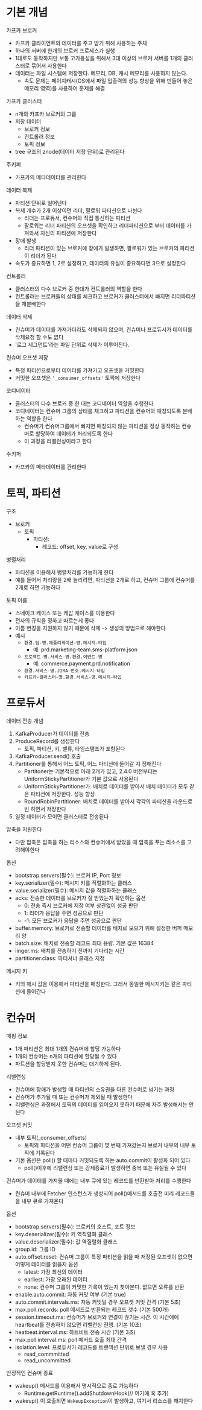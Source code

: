 # 기본 개념
카프카 브로커
- 카프카 클라이언트와 데이터를 주고 받기 위해 사용하는 주체
- 하나의 서버에 한개의 브로커 프로세스가 실행
- 1대로도 동작하지만 보통 고가용성을 위해서 3대 이상의 브로커 서버를 1개의 클러스터로 묶어서 사용한다
- 데이터는 파일 시스템에 저장한다. 메모리, DB, 캐시 메모리를 사용하지 않는다. 
   - 속도 문제는 페이지캐시(OS에서 파일 입출력의 성능 향상을 위해 만들어 놓은 메모리 영역)를 사용하여 문제를 해결

카프카 클러스터
- n개의 카프카 브로커의 그룹
- 저장 데이터
   - 브로커 정보
   - 컨트롤러 정보
   - 토픽 정보
- tree 구조의 znode(데이터 저장 단위)로 관리된다

주키퍼
- 카프카의 메타데이터를 관리한다

데이터 복제
- 파티션 단위로 일어난다
- 복제 개수가 2개 이상이면 리더, 팔로워 파티션으로 나뉜다
   - 리더는 프로듀서, 컨슈머와 직접 통신하는 파티션
   - 팔로워는 리더 파티션의 오프셋을 확인하고 리더파티션으로 부터 데이터를 가져와서 자신의 파티션에 저장한다
- 장애 발생
   - 리더 파티션이 있는 브로커에 장애가 발생하면, 팔로워가 있는 브로커의 파티션이 리더가 된다
- 속도가 중요하면 1, 2로 설정하고, 데이터의 유실이 중요하다면 3으로 설정한다

컨트롤러
- 클러스터의 다수 브로커 중 한대가 컨트롤러의 역할을 한다
- 컨트롤러는 브로커들의 상태를 체크하고 브로커가 클러스터에서 빠지면 리더파티션을 재분배한다

데이터 삭제
- 컨슈머가 데이터를 가져가더라도 삭제되지 않으며, 컨슈머나 프로듀서가 데이터를 삭제요청 할 수도 없다
- '로그 세그먼트'라는 파일 단위로 삭제가 이루어진다.

컨슈머 오프셋 저장
- 특정 파티션으로부터 데이터를 가져가고 오프셋을 커밋한다
- 커밋한 오프셋은 `'_consumer_offsets'` 토픽에 저장한다

코디네이터
- 클러스터의 다수 브로커 중 한 대는 코디네이터 역할을 수행한다
- 코디네이터는 컨슈머 그룹의 상태를 체크하고 파티션을 컨슈머와 매칭되도록 분배하는 역할을 한다
   - 컨슈머가 컨슈머그룹에서 빠지면 매칭되지 않는 파티션을 정상 동작하는 컨슈머로 할당하여 데이터가 처리되도록 한다
   - 이 과정을 리밸런싱이라고 한다

주키퍼
- 카프카의 메타데이터를 관리한다

# 토픽, 파티션
구조
- 브로커
   - 토픽
      - 파티션:
         - 레코드: offset, key, value로 구성

병렬처리
- 파티션을 이용해서 병렬처리를 가능하게 한다
- 예를 들어서 처리량을 2배 늘리려면, 파티션을 2개로 하고, 컨슈머 그룹에 컨슈머를 2개로 하면 가능하다

토픽 이름
- 스네이크 케이스 또는 케밥 케이스를 이용한다
- 전사의 규칙을 정하고 따르는게 좋다
- 이름 변경을 지원하지 않기 때문에 삭제 -> 생성의 방법으로 해야한다
- 예시
   - `환경.팀-명.애플리케이션-명.메시지-타입`
      - 예: prd.marketing-team.sms-platform.json
   - `프로젝트-명.서비스-명.환경.이벤트-명`
      - 예: commerce.payment.prd.notification
   - `환경.서비스-명.JIRA-번호.메시지-타입`
   - `카프카-클러스터-명.환경.서비스-명.메시지-타입`

# 프로듀서
데이터 전송 개념
1. KafkaProducer가 데이터를 전송
2. ProduceRecord를 생성한다
   - 토픽, 파티션, 키, 밸류, 타임스탬프가 포함된다
3. KafkaProducer.send() 호출
4. Partitioner를 통해서 어느 토픽, 어느 파티션에 들어갈 지 정해진다
   - Partitoner는 기본적으로 아래 2개가 있고, 2.4.0 버전부터는 UniformStickyPartitioner가 기본 값으로 사용된다
   - UniformStickyPartitioner가: 배치로 데이터를 받아서 배치 데이터가 모두 같은 파티션에 저장한다. 성능 향상
   - RoundRobinPartitioner: 배치로 데이터를 받아서 각각의 파티션을 라운드로빈 하면서 저장한다
5. 일정 데이터가 모이면 클러스터로 전송된다

압축을 지원한다
- 다만 압축은 압축을 하는 리소스와 컨슈머에서 받았을 때 압축을 푸는 리소스를 고려해야한다

옵션
- bootstrap.servers(필수): 브로커 IP, Port 정보
- key.serializer(필수): 메시지 키를 직렬화하는 클래스
- value.serializer(필수): 메시지 값을 직렬화하는 클래스
- acks: 전송한 데이터를 브로커가 잘 받았는지 확인하는 옵션
   - 0: 전송 즉시 브로커에 저장 여부 상관없이 성공 판단
   - 1: 리더가 응답을 주면 성공으로 판단
   - -1: 모든 브로커가 응답을 주면 성공으로 판단
- buffer.memory: 브로커로 전송할 데이터를 배치로 모으기 위해 설정한 버퍼 메모리 양
- batch.size: 배치로 전송할 레코드 최대 용량. 기본 값은 16384
- linger.ms: 배치를 전송하기 전까지 기다리는 시간
- partitioner.class: 파티셔너 클래스 지정

메시지 키
- 키의 해시 값을 이용해서 파티션을 매칭한다. 그래서 동일한 메시지키는 같은 파티션에 들어간다

# 컨슈머
매핑 정보
- 1개 파티션은 최대 1개의 컨슈머에 할당 가능하다
- 1개의 컨슈머는 n개의 파티션에 할당될 수 있다
- 파트션을 할당받지 못한 컨슈머는 대기하게 된다. 

리밸런싱
- 컨슈머에 장애가 발생할 때 파티션의 소유권을 다른 컨슈머로 넘기는 과정
- 컨슈머가 추가될 때 또는 컨슈머가 제외될 때 발생한다
- 리밸런싱은 과정에서 토픽의 데이터를 읽어오지 못하기 때문에 자주 발생해서는 안된다

오프셋 커밋
- 내부 토픽(_consumer_offsets)
   - 토픽의 파티션을 어떤 컨슈머 그룹이 몇 번째 가져갔는지 브로커 내부의 내부 토픽에 기록된다
- 기본 옵션은 poll() 할 때마다 커밋되도록 하는 auto.commit이 활성화 되어 있다
   - poll()이후에 리밸런싱 또는 강제죵료가 발생하면 중복 또는 유실될 수 있다

컨슈머가 데이터를 가져올 때에는 내부 큐에 있는 레코드를 반환받아 처리를 수행한다
- 컨슈머 내부에 Fetcher 인스턴스가 생성되어 poll()메서드를 호출전 미리 레코드들을 내부 큐로 가져온다

옵션
- bootstrap.servers(필수): 브로커의 호스트, 포트 정보
- key.deserializer(필수): 키 역직렬화 클래스
- value.deserializer(필수): 값 역질렬화 클래스
- group.id: 그룹 ID
- auto.offset.reset: 컨슈머 그룹이 특정 파티션을 읽을 때 저장된 오프셋이 없으면 어떻게 데이터를 읽을지 옵션
   - latest: 가장 최신의 데이터
   - earliest: 가장 오래된 데이터
   - none: 컨슈머 그룹이 커밋한 기록이 있는지 찾아본다. 없으면 오류를 반환
- enable.auto.commit: 자동 커밋 여부 (기본 true)
- auto.commit.intervals.ms: 자동 커밋일 경우 오프셋 커밋 간격 (기본 5초)
- max.poll.records: poll 메서드로 반환되는 레코드 갯수 (기본 500개)
- session.timeout.ms: 컨슈머가 브로커와 연결이 끊기는 시간. 이 시간애에 heartbeat를 전송하지 않으면 리밸런싱 진행. (기본 10초)
- heatbeat.interval.ms: 하트비트 전송 시간 (기본 3초)
- max.poll.interval.ms: poll 메서드 호출 최대 간격
- isolation.level: 프로듀서가 레코드를 트랜잭션 단위로 보낼 경우 사용
   - read_commmitted
   - read_uncommitted

안정적인 컨슈머 종료
- wakeup() 메서드를 이용해서 명시적으로 종료 가능하다
   - Runtime.getRuntime().addShutdownHook(// 여기에 혹 추가)
- wakeup() 이 호출되면 `WakeupException`이 발생하고, 여기서 리소스를 해지한다
